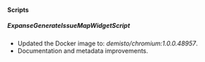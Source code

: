 #### Scripts
##### ExpanseGenerateIssueMapWidgetScript
- Updated the Docker image to: *demisto/chromium:1.0.0.48957*.
- Documentation and metadata improvements.